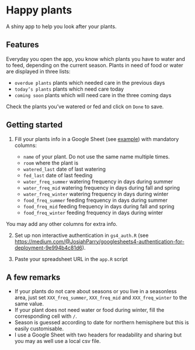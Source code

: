 # Happy plants

A shiny app to help you look after your plants.


## Features
Everyday you open the app, you know which plants you have to water and to feed, depending on the current season.
Plants in need of food or water are displayed in three lists:
- `overdue plants` plants which needed care in the previous days
- `today’s plants` plants which need care today
- `coming soon` plants which will need care in the three coming days

Check the plants you’ve watered or fed and click on `Done` to save.

## Getting started

1. Fill your plants info in a Google Sheet (see [example](https://docs.google.com/spreadsheets/d/e/2PACX-1vT94TwBeftIcMUZR28kI_g8ubjsLzU3MQCXLSyrbs79N6P-8Lxtmx8dYzogteUbAa9YZAbOFIRW91eU/pubhtml)) with mandatory columns:

    - `name` of your plant. Do not use the same name multiple times.
    - `room` where the plant is
    - `watered_last` date of last watering
    - `fed_last` date of last feeding
    - `water_freq_summer` watering frequency in days during summer
    - `water_freq_mid` watering frequency in days during fall and spring
    - `water_freq_winter` watering frequency in days during winter
    - `food_freq_summer` feeding frequency in days during summer
    - `food_freq_mid` feeding frequency in days during fall and spring
    - `food_freq_winter` feeding frequency in days during winter

You may add any other columns for extra info. 

2. Set up non interactive authentication in `gs4_auth.R` (see https://medium.com/@JosiahParry/googlesheets4-authentication-for-deployment-9e994b4c81d6).

3. Paste your spreadsheet URL in the `app.R` script

## A few remarks
- If your plants do not care about seasons or you live in a seasonless area, just set `XXX_freq_summer`, `XXX_freq_mid` and `XXX_freq_winter` to the same value.
- If your plant does not need water or food during winter, fill the corresponding cell with `/`.
- Season is guessed according to date for northern hemisphere but this is easily customisable.
- I use a Google Sheet with two headers for readability and sharing but you may as well use a local csv file.

